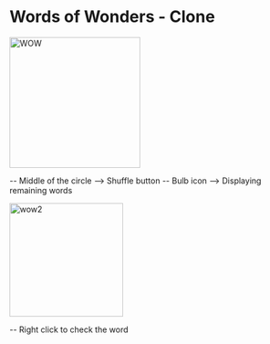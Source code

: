 # Words of Wonders - Clone
<img width="229" alt="WOW" src="https://user-images.githubusercontent.com/106487013/214127549-4931ec3a-f848-4657-941d-f00f087299d7.png">

-- Middle of the circle --> Shuffle button
-- Bulb icon --> Displaying remaining words


<img width="199" alt="wow2" src="https://user-images.githubusercontent.com/106487013/214133057-ac5a6c95-00f5-454e-8f38-f4976ee7de2f.png">

-- Right click to check the word

